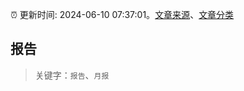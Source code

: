 :alarm_clock: 更新时间: 2024-06-10 07:37:01。[文章来源](/README.md)、[文章分类](/TAGS.md)

## 报告


> 关键字：`报告`、`月报`



